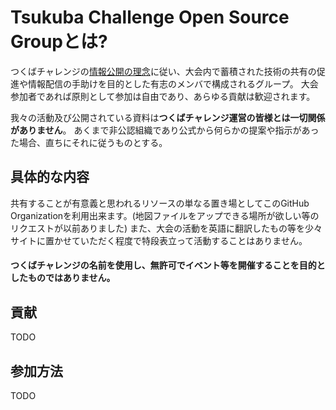 # Tsukuba Challenge Open Source Groupとは?

つくばチャレンジの[情報公開の理念](http://www.tsukubachallenge.jp/tc2015/disclosure)に従い、大会内で蓄積された技術の共有の促進や情報配信の手助けを目的とした有志のメンバで構成されるグループ。 大会参加者であれば原則として参加は自由であり、あらゆる貢献は歓迎されます。

我々の活動及び公開されている資料は**つくばチャレンジ運営の皆様とは一切関係がありません**。 あくまで非公認組織であり公式から何らかの提案や指示があった場合、直ちにそれに従うものとする。

## 具体的な内容

共有することが有意義と思われるリソースの単なる置き場としてこのGitHub Organizationを利用出来ます。(地図ファイルをアップできる場所が欲しい等のリクエストが以前ありました) また、大会の活動を英語に翻訳したもの等を少々サイトに置かせていただく程度で特段表立って活動することはありません。

#### つくばチャレンジの名前を使用し、無許可でイベント等を開催することを目的としたものではありません。

## 貢献

TODO

## 参加方法

TODO
